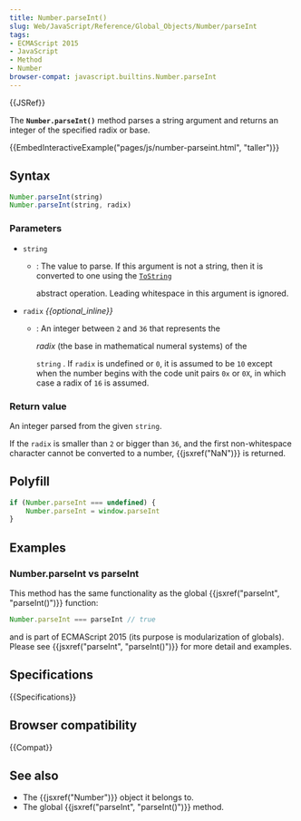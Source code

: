 ```yaml
---
title: Number.parseInt()
slug: Web/JavaScript/Reference/Global_Objects/Number/parseInt
tags:
- ECMAScript 2015
- JavaScript
- Method
- Number
browser-compat: javascript.builtins.Number.parseInt
---
```

{{JSRef}}

The **`Number.parseInt()`** method parses a string argument and returns an
integer of the specified radix or base.

{{EmbedInteractiveExample("pages/js/number-parseint.html", "taller")}}

## Syntax

```js
Number.parseInt(string)
Number.parseInt(string, radix)
```

### Parameters

- `string`

  - : The value to parse. If this argument is not a string, then it is converted
    to one using the [`ToString`](https://tc39.es/ecma262/#sec-tostring)

    abstract operation. Leading whitespace in this argument is ignored.

- `radix`<var> {{optional_inline}}</var>

  - : An integer between `2` and `36` that represents the

    _radix_ (the base in mathematical numeral systems) of the

    `string` . If `radix` is undefined or `0`, it is assumed to be `10` except
    when the number begins with the code unit pairs `0x` or `0X`, in which case
    a radix of `16` is assumed.

### Return value

An integer parsed from the given `string`.

If the `radix` is smaller than `2` or bigger than `36`, and the first
non-whitespace character cannot be converted to a number,
{{jsxref("NaN")}} is returned.

## Polyfill

```js
if (Number.parseInt === undefined) {
    Number.parseInt = window.parseInt
}
```

## Examples

### Number.parseInt vs parseInt

This method has the same functionality as the global
{{jsxref("parseInt",
  "parseInt()")}} function:

```js
Number.parseInt === parseInt // true
```

and is part of ECMAScript 2015 (its purpose is modularization of globals).
Please see {{jsxref("parseInt", "parseInt()")}} for more detail and
examples.

## Specifications

{{Specifications}}

## Browser compatibility

{{Compat}}

## See also

- The {{jsxref("Number")}} object it belongs to.
- The global {{jsxref("parseInt", "parseInt()")}} method.
